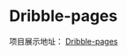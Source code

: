 # Dribble-pages
项目展示地址： [Dribble-pages](http://htmlpreview.github.io/?https://github.com/lttxzmj/Dribble-pages/blob/master/MSW_Redsign_Concept/index.html)
